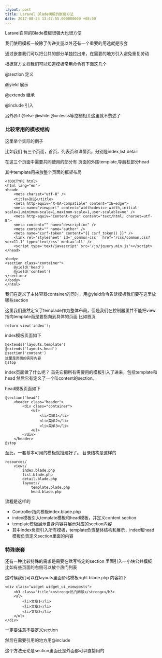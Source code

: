 ```yaml
---
layout: post
title: Laravel Blade模板的嵌套方法
date: 2017-08-24 13:47:55.000000000 +08:00
---
```



Laravel自带的Blade模板很强大也很方便

我们使用模板一般除了传递变量以外还有一个重要的用途就是嵌套

通过嵌套我们可以把公共的部分单独拉出来，在需要的地方引入避免重复劳动

根据官方文档我们可以知道模板常用命令有下面这几个

@section 定义

@yield 展示

@extends 继承

@include 引入


另外@if @else @while @unlesss等控制相关这里就不赘述了


### 比较常用的模板结构

这里举个实际的例子

比如我们 有三个页面，首页，列表页和详情页，分别是index,list,detail

在这三个页面中需要共同使用的部分有 页面的外围template,导航栏部分head

其中template用来放整个页面的框架布局
```
<!DOCTYPE html>
<html lang="en">
<head>
    <meta charset="utf-8" />
    <title>测试</title>
    <meta http-equiv="X-UA-Compatible" content="IE=edge">
    <meta name="viewport" content="width=device-width,initial-scale=1,minimum-scale=1,maximum-scale=1,user-scalable=no" />
    <meta http-equiv="Content-type" content="text/html; charset=utf-8">
    <meta content="" name="description" />
    <meta content="" name="author" />
    <meta name="csrf-token" content="{{ csrf_token() }}" />
    <link rel='stylesheet' id='_common-css'  href='/css/common.css?ver=11.1' type='text/css' media='all' />
    <script type='text/javascript' src='/js/jquery.min.js'></script>
</head>

<body>
<section class="container">
    @yield('head')
    @yield('content')
</section>
</body>
</html>
```
我们在定义了主体容器container的同时，用@yield命令告诉模板我们要在这里放哪些section

这里我们虽然定义了templade作为整体布局，但是我们在控制器里并不能把view指向template而是要指向到具体的页面
比如首页
```
return view('index');
```

index模板页面如下
```
@extends('layouts.template')
@extends('layouts.head')
@section('content')
这里是页面的实际内容
@stop
```
index页面做了什么呢？
首先它把所有需要用的模板引入了进来，包括template和head
然后它有定义了一个叫content的section。

head模板页面如下
```
@section('head')
    <header class="header">
        <div class="container">
            <ul>
                <li>菜单1</li>
                <li>菜单2</li>
                <li>菜单3</li>
            <ul>
        </div>
    </header>
@stop
```

至此，一套基本可用的模板就搭建好了。
目录结构是这样的
```
resources/
    views/
        index.blade.php
        list.blade.php
        detail.blade.php
        layouts/
            template.blade.php
            head.blade.php
```

流程是这样的
- Controller指向模板index.blade.php
- index模板引入template模板和head模板，并定义content section
- template模板展示自身内容并展示对应的section内容
- 其中index负责引入所有模板，template负责整体结构和展示，index和head模板负责定义section里面的内容

### 特殊嵌套

还有一种比较特殊的需求是需要在默写特定的section 里面引入一小块公共模板
比如有些页面的右侧可以放个热门列表

这时候我们可以在layouts里面价格模板right.blade.php
内容如下
```
<div class="widget widget_ui_viewposts">
    <h3 class="title"><strong>热门阅读</strong></h3>  
    <ul>
        <li>文章1</li>
        <li>文章2</li>
        <li>文章3</li>
    </ul>
</div>
```
一定要注意不要定义section

然后在需要引用的地方用@include

这个方法无论是section里面还是外面都可以直接用的
